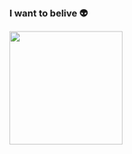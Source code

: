 ### I want to belive 👽
<img align='center' src='https://media1.giphy.com/media/xT77Y0Cf5JRJGKFKG4/giphy.gif' width='200"'>
<!--
**FawkesSt/FawkesSt** is a ✨ _special_ ✨ repository because its `README.md` (this file) appears on your GitHub profile.

